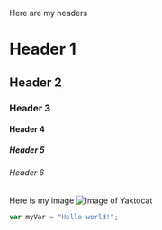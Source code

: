 Here are my headers

# Header 1
## Header 2
### Header 3
#### Header 4
##### Header 5
###### Header 6


Here is my image
![Image of Yaktocat](https://octodex.github.com/images/yaktocat.png)

``` javascript
var myVar = "Hello world!";
```
